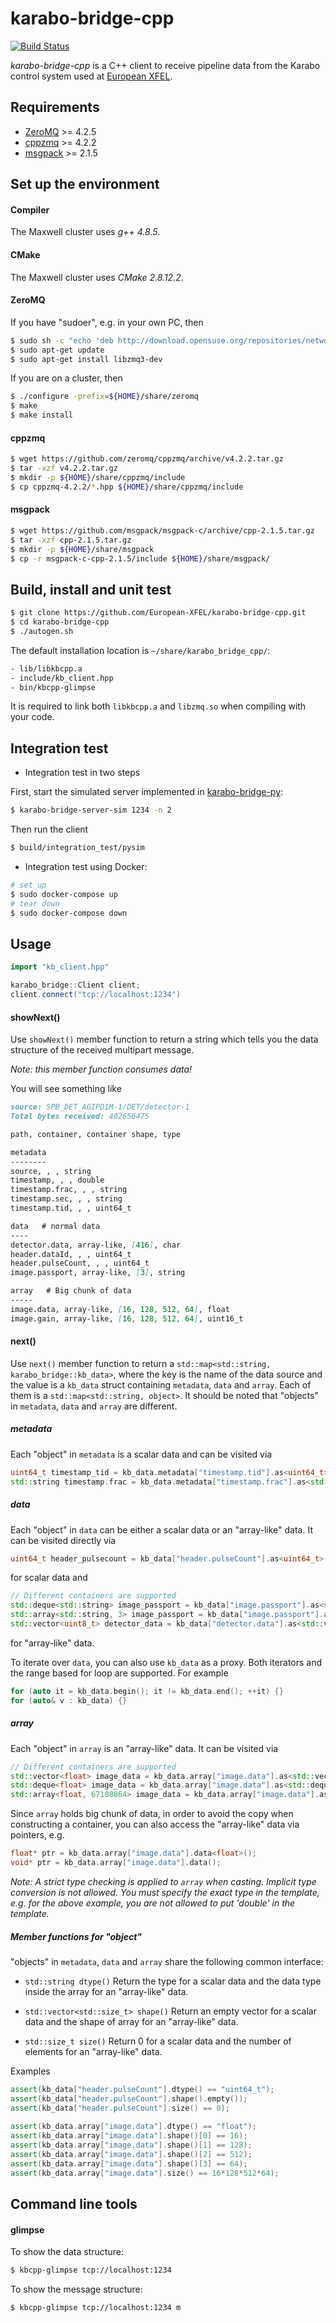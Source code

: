 # karabo-bridge-cpp

[![Build Status](https://travis-ci.org/European-XFEL/karabo-bridge-cpp.svg?branch=master)](https://travis-ci.org/European-XFEL/karabo-bridge-cpp)

*karabo-bridge-cpp* is a C++ client to receive pipeline data from the Karabo control system used at [European XFEL](https://www.xfel.eu/).

## Requirements

 - [ZeroMQ](http://zeromq.org/) >= 4.2.5
 - [cppzmq](https://github.com/zeromq/cppzmq) >= 4.2.2
 - [msgpack](https://msgpack.org/index.html) >= 2.1.5

## Set up the environment

#### Compiler
The Maxwell cluster uses *g++ 4.8.5*.

#### CMake
The Maxwell cluster uses *CMake 2.8.12.2*.

#### ZeroMQ

If you have "sudoer", e.g. in your own PC, then
```sh
$ sudo sh -c "echo 'deb http://download.opensuse.org/repositories/network:/messaging:/zeromq:/release-stable/xUbuntu_16.04/ /' > /etc/apt/sources.list.d/network:messaging:zeromq:release-stable.list"
$ sudo apt-get update
$ sudo apt-get install libzmq3-dev
```

If you are on a cluster, then

```sh
$ ./configure -prefix=${HOME}/share/zeromq
$ make
$ make install
```

#### cppzmq

```sh
$ wget https://github.com/zeromq/cppzmq/archive/v4.2.2.tar.gz
$ tar -xzf v4.2.2.tar.gz
$ mkdir -p ${HOME}/share/cppzmq/include
$ cp cppzmq-4.2.2/*.hpp ${HOME}/share/cppzmq/include
```

#### msgpack

```sh
$ wget https://github.com/msgpack/msgpack-c/archive/cpp-2.1.5.tar.gz
$ tar -xzf cpp-2.1.5.tar.gz
$ mkdir -p ${HOME}/share/msgpack
$ cp -r msgpack-c-cpp-2.1.5/include ${HOME}/share/msgpack/
```

## Build, install and unit test

```sh
$ git clone https://github.com/European-XFEL/karabo-bridge-cpp.git
$ cd karabo-bridge-cpp
$ ./autogen.sh
```

The default installation location is `~/share/karabo_bridge_cpp/`:
```sh
- lib/libkbcpp.a
- include/kb_client.hpp
- bin/kbcpp-glimpse
```

It is required to link both `libkbcpp.a` and `libzmq.so` when compiling with your code.

## Integration test

- Integration test in two steps

First, start the simulated server implemented in [karabo-bridge-py](https://github.com/European-XFEL/karabo-bridge-py):

```sh
$ karabo-bridge-server-sim 1234 -n 2
```

Then run the client

```sh
$ build/integration_test/pysim
```

- Integration test using Docker:

```sh
# set up
$ sudo docker-compose up
# tear down
$ sudo docker-compose down
```

## Usage

```c++
import "kb_client.hpp"

karabo_bridge::Client client;
client.connect("tcp://localhost:1234")
```

#### showNext()

Use `showNext()` member function to return a string which tells you the data structure of the received multipart message.

*Note: this member function consumes data!*

You will see something like

```md
source: SPB_DET_AGIPD1M-1/DET/detector-1
Total bytes received: 402656475

path, container, container shape, type

metadata
--------
source, , , string
timestamp, , , double
timestamp.frac, , , string
timestamp.sec, , , string
timestamp.tid, , , uint64_t

data   # normal data
----
detector.data, array-like, [416], char
header.dataId, , , uint64_t
header.pulseCount, , , uint64_t
image.passport, array-like, [3], string

array   # Big chunk of data
-----
image.data, array-like, [16, 128, 512, 64], float
image.gain, array-like, [16, 128, 512, 64], uint16_t
```

#### next()

Use `next()` member function to return a `std::map<std::string, karabo_bridge::kb_data>`, where the key is the name of the data source and the value is a `kb_data` struct containing `metadata`, `data` and `array`. Each of them is a `std::map<std::string, object>`. It should be noted that "objects" in `metadata`, `data` and `array` are different.

##### metadata
Each "object" in `metadata` is a scalar data and can be visited via
```c++
uint64_t timestamp_tid = kb_data.metadata["timestamp.tid"].as<uint64_t>();
std::string timestamp.frac = kb_data.metadata["timestamp.frac"].as<std::string>();
```

##### data
Each "object" in `data` can be either a scalar data or an "array-like" data. It can be visited directly via
```c++
uint64_t header_pulsecount = kb_data["header.pulseCount"].as<uint64_t>();
```
for scalar data and
```c++
// Different containers are supported
std::deque<std::string> image_passport = kb_data["image.passport"].as<std::deque<std::string>>();
std::array<std::string, 3> image_passport = kb_data["image.passport"].as<std::array<std::string>, 3>();
std::vector<uint8_t> detector_data = kb_data["detector.data"].as<std::vector<uint8_t>>();
```
for "array-like" data.

To iterate over `data`, you can also use `kb_data` as a proxy. Both iterators and the range based for loop are supported. For example
```c++
for (auto it = kb_data.begin(); it != kb_data.end(); ++it) {}
for (auto& v : kb_data) {}
```


##### array
Each "object" in `array` is an "array-like" data. It can be visited via
```c++
// Different containers are supported
std::vector<float> image_data = kb_data.array["image.data"].as<std::vector<float>>();
std::deque<float> image_data = kb_data.array["image.data"].as<std::deque<float>>();
std::array<float, 67108864> image_data = kb_data.array["image.data"].as<std::array<float, 67108864>>();
```
Since `array` holds big chunk of data, in order to avoid the copy when constructing a container, you can also access the "array-like" data via pointers, e.g.
```c++
float* ptr = kb_data.array["image.data"].data<float>();
void* ptr = kb_data.array["image.data"].data();
```
*Note: A strict type checking is applied to `array` when casting. Implicit type conversion is not allowed. You must specify the exact type in the template, e.g. for the above example, you are not allowed to put 'double' in the template.*

##### Member functions for "object"

"objects" in `metadata`, `data` and `array` share the following common interface:

- `std::string dtype()`
Return the type for a scalar data and the data type inside the array for an "array-like" data.

- `std::vector<std::size_t> shape()`
Return an empty vector for a scalar data and the shape of array for an "array-like" data.

- `std::size_t size()`
Return 0 for a scalar data and the number of elements for an "array-like" data.

Examples
```c++
assert(kb_data["header.pulseCount"].dtype() == "uint64_t");
assert(kb_data["header.pulseCount"].shape().empty());
assert(kb_data["header.pulseCount"].size() == 0);
 
assert(kb_data.array["image.data"].dtype() == "float");
assert(kb_data.array["image.data"].shape()[0] == 16);
assert(kb_data.array["image.data"].shape()[1] == 128);
assert(kb_data.array["image.data"].shape()[2] == 512);
assert(kb_data.array["image.data"].shape()[3] == 64);
assert(kb_data.array["image.data"].size() == 16*128*512*64);
```

## Command line tools

#### glimpse

To show the data structure:
```sh
$ kbcpp-glimpse tcp://localhost:1234
```
To show the message structure:
```sh
$ kbcpp-glimpse tcp://localhost:1234 m
```
